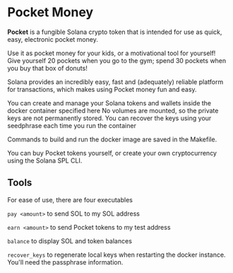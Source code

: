 # Pocket Money

**Pocket** is a fungible Solana crypto token that is intended for use as quick,
easy, electronic pocket money.

Use it as pocket money for your kids, or a motivational tool for yourself! Give
yourself 20 pockets when you go to the gym; spend 30 pockets when you buy that
box of donuts!

Solana provides an incredibly easy, fast and (adequately) reliable platform for
transactions, which makes using Pocket money fun and easy.

You can create and manage your Solana tokens and wallets inside the docker
container specified here No volumes are mounted, so the private keys are not
permanently stored. You can recover the keys using your seedphrase each time
you run the container

Commands to build and run the docker image are saved in the Makefile.

You can buy Pocket tokens yourself, or create your own cryptocurrency using the
Solana SPL CLI.

## Tools
For ease of use, there are four executables

```pay <amount>``` to send SOL to my SOL address

```earn <amount>``` to send Pocket tokens to my test address

```balance``` to display SOL and token balances

```recover_keys``` to regenerate local keys when restarting the docker instance. You'll need the passphrase information.
